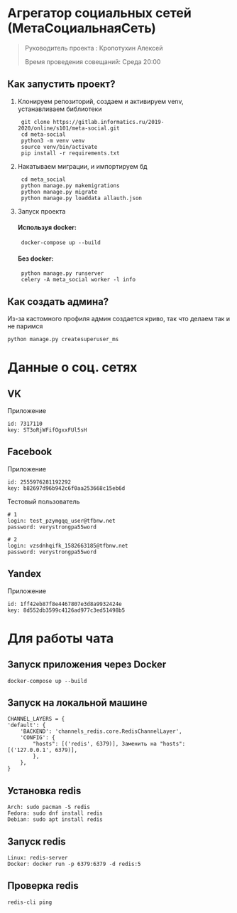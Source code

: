 # Агрегатор социальных сетей (МетаСоциальнаяСеть)

> Руководитель проекта : Кропотухин Алексей 
>
> Время проведения совещаний: Среда 20:00


## Как запустить проект?

1. Клонируем репозиторий, создаем и активируем venv, устанавливаем библиотеки

        git clone https://gitlab.informatics.ru/2019-2020/online/s101/meta-social.git
        cd meta-social
        python3 -m venv venv
        source venv/bin/activate
        pip install -r requirements.txt

2. Накатываем миграции, и импортируем бд

        cd meta_social
        python manage.py makemigrations
        python manage.py migrate
        python manage.py loaddata allauth.json

3. Запуск проекта

    #### Используя docker:

        docker-compose up --build
    
    #### Без docker:

        python manage.py runserver
        celery -A meta_social worker -l info

## Как создать админа?

Из-за кастомного профиля админ создается криво, так что делаем так и не паримся

    python manage.py createsuperuser_ms


# Данные о соц. сетях

## VK

Приложение

    id: 7317110
    key: ST3oRjWFifOgxxFUl5sH

## Facebook

Приложение

    id: 2555976281192292
    key: b82697d96b942c6f0aa253668c15eb6d

Тестовый пользователь

    # 1
    login: test_pzymgqq_user@tfbnw.net
    password: verystrongpa55word
    
    # 2
    login: vzsdnhqifk_1582663185@tfbnw.net
    password: verystrongpa55word

## Yandex

Приложение

    id: 1ff42eb87f8e4467807e3d8a9932424e
    key: 8d552db3599c4126ad977c3ed51498b5

# Для работы чата

## Запуск приложения через Docker
    docker-compose up --build

## Запуск на локальной машине
    CHANNEL_LAYERS = {
    'default': {
        'BACKEND': 'channels_redis.core.RedisChannelLayer',
        'CONFIG': {
            "hosts": [('redis', 6379)], Заменить на "hosts": [('127.0.0.1', 6379)],
            },
        },
    }

## Установка redis
    Arch: sudo pacman -S redis
    Fedora: sudo dnf install redis
    Debian: sudo apt install redis

## Запуск redis
    Linux: redis-server
    Docker: docker run -p 6379:6379 -d redis:5

## Проверка redis
    redis-cli ping
